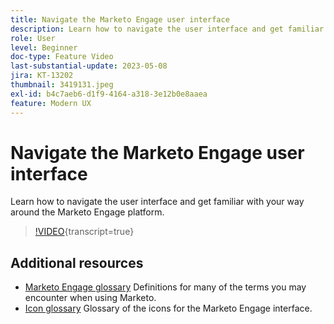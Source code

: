 ```yaml
---
title: Navigate the Marketo Engage user interface
description: Learn how to navigate the user interface and get familiar with your way around the Marketo Engage platform.
role: User
level: Beginner
doc-type: Feature Video
last-substantial-update: 2023-05-08
jira: KT-13202
thumbnail: 3419131.jpeg
exl-id: b4c7aeb6-d1f9-4164-a318-3e12b0e8aaea
feature: Modern UX
---
```

# Navigate the Marketo Engage user interface

Learn how to navigate the user interface and get familiar with your way around the Marketo Engage platform.

>[!VIDEO](https://video.tv.adobe.com/v/3419131/?learn=on){transcript=true}

## Additional resources

* [Marketo Engage glossary](https://experienceleague.adobe.com/docs/marketo/using/getting-started-with-marketo/marketo-glossary.html?lang=en)
Definitions for many of the terms you may encounter when using Marketo.
* [Icon glossary](https://experienceleague.adobe.com/docs/marketo/using/product-docs/marketo-engage-modern-ux/icon-glossary.html?lang=en)
Glossary of the icons for the Marketo Engage interface.
